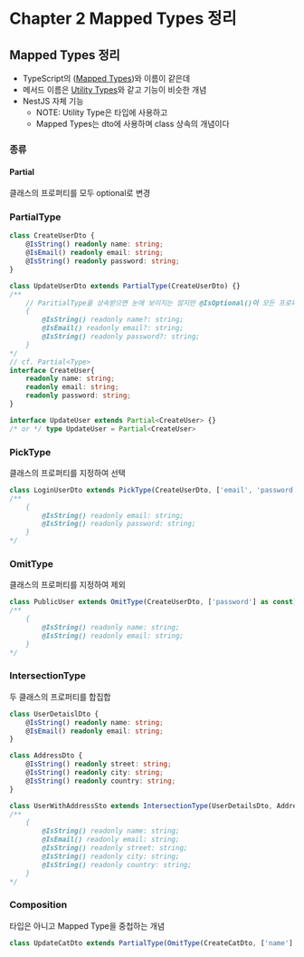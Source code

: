 # Chapter 2 Mapped Types 정리

## Mapped Types 정리

- TypeScript의 ([Mapped Types](https://www.typescriptlang.org/docs/handbook/2/mapped-types.html))와 이름이 같은데
- 메서드 이름은 [Utility Types](https://www.typescriptlang.org/docs/handbook/utility-types.html)와 같고 기능이 비슷한 개념
- NestJS 자체 기능
  - NOTE: Utility Type은 타입에 사용하고
  - Mapped Types는 dto에 사용하며 class 상속의 개념이다

### 종류

#### Partial

클래스의 프로퍼티를 모두 optional로 변경

### PartialType

```ts
class CreateUserDto {
    @IsString() readonly name: string;
    @IsEmail() readonly email: string;
    @IsString() readonly password: string;
}

class UpdateUserDto extends PartialType(CreateUserDto) {}
/**
    // ParitialType을 상속받으면 눈에 보이지는 않지만 @IsOptional()이 모든 프로퍼티에 자동으로 붙는다고 이해해야 한다
    {
        @IsString() readonly name?: string;
        @IsEmail() readonly email?: string;
        @IsString() readonly password?: string;
    }
*/
// cf. Partial<Type>
interface CreateUser{
    readonly name: string;
    readonly email: string;
    readonly password: string;
}

interface UpdateUser extends Partial<CreateUser> {}
/* or */ type UpdateUser = Partial<CreateUser>
```

### PickType

클래스의 프로퍼티를 지정하여 선택

```ts
class LoginUserDto extends PickType(CreateUserDto, ['email', 'password'] as const) {}
/**
    {
        @IsString() readonly email: string;
        @IsString() readonly password: string;
    }
*/

```

### OmitType

클래스의 프로퍼티를 지정하여 제외

```ts
class PublicUser extends OmitType(CreateUserDto, ['password'] as const) {}
/**
    {
        @IsString() readonly name: string;
        @IsString() readonly email: string;
    }
*/
```

### IntersectionType

두 클래스의 프로퍼티를 합집합

```ts
class UserDetaislDto {
    @IsString() readonly name: string;
    @IsEmail() readonly email: string;
}

class AddressDto {
    @IsString() readonly street: string;
    @IsString() readonly city: string;
    @IsString() readonly country: string;
}

class UserWithAddressSto extends IntersectionType(UserDetailsDto, AddressDto) {}
/**
    {
        @IsString() readonly name: string;
        @IsEmail() readonly email: string;
        @IsString() readonly street: string;
        @IsString() readonly city: string;
        @IsString() readonly country: string;
    }
*/
```

### Composition

타입은 아니고 Mapped Type을 중첩하는 개념

```ts
class UpdateCatDto extends PartialType(OmitType(CreateCatDto, ['name'] as const)) {}
```
